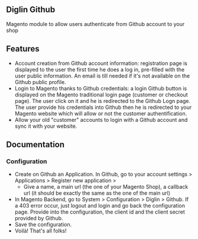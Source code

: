 ## Diglin Github ##
Magento module to allow users authenticate from Github account to your shop

## Features ##

- Account creation from Github account information: registration page is displayed to the user the first time he does a log in, pre-filled with the user public information. An email is till needed if it's not available on the Github public profile.
- Login to Magento thanks to Github credentials: a login Github button is displayed on the Magento traditional login page (customer or checkout page). The user click on it and he is redirected to the Github Logn page. The user provide his credentials into Github then he is redirected to your Magento website which will allow or not the customer authentification.
- Allow your old "customer" accounts to login with a Github account and sync it with your website.

## Documentation ##

### Configuration ###

- Create on Github an Application. In Github, go to your account settings > Applications > Register new application > 
	- Give a name, a main url (the one of your Magento Shop), a callback url (it should be exactly the same as the one of the main url)
- In Magento Backend, go to System > Configuration > Diglin > Github. If a 403 error occur, just logout and login and go back the configuration page. Provide into the configuration, the client id and the client secret provided by Github.
- Save the configuration.
- Voilà! That's all folks!